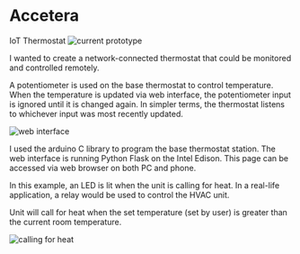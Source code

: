 # Accetera
IoT Thermostat
![current prototype](http://i.imgur.com/uJL9anY.jpg)

I wanted to create a network-connected thermostat that could be monitored and controlled remotely.

A potentiometer is used on the base thermostat to control temperature. When the temperature is updated via web interface, the potentiometer input is ignored until it is changed again. In simpler terms, the thermostat listens to whichever input was most recently updated.

![web interface](http://i.imgur.com/Z1LtFO2.png)

I used the arduino C library to program the base thermostat station. The web interface is running Python Flask on the Intel Edison. This page can be accessed via web browser on both PC and phone.

In this example, an LED is lit when the unit is calling for heat. In a real-life application, a relay would be used to control the HVAC unit.

Unit will call for heat when the set temperature (set by user) is greater than the current room temperature.

![calling for heat](http://i.imgur.com/JZ8w0My.jpg)
